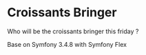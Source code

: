 Croissants Bringer
==================

Who will be the croissants bringer this friday ?


Base on Symfony 3.4.8 with Symfony Flex
